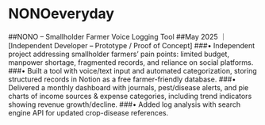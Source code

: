 # NONOeveryday

##NONO – Smallholder Farmer Voice Logging Tool 
##May 2025 ｜ [Independent Developer – Prototype / Proof of Concept]
###• Independent project addressing smallholder farmers’ pain points: limited budget, manpower shortage, fragmented records, and reliance on social platforms.
###• Built a tool with voice/text input and automated categorization, storing structured records in Notion as a free farmer-friendly database.
###• Delivered a monthly dashboard with journals, pest/disease alerts, and pie charts of income sources & 
 expense categories, including trend indicators showing revenue growth/decline.
###• Added log analysis with search engine API for updated crop-disease references.

